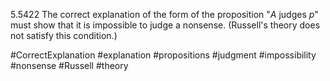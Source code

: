 5.5422 The correct explanation of the form of the proposition 
"$A$ judges $p$" must show that it is impossible to judge a nonsense. (Russell's theory does not satisfy this condition.)

#CorrectExplanation #explanation #propositions #judgment #impossibility #nonsense #Russell #theory 